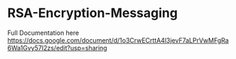 # RSA-Encryption-Messaging

Full Documentation here
https://docs.google.com/document/d/1o3CrwECrttA4l3jevF7aLPrVwMFgRa6Wa1Gvy57I2zs/edit?usp=sharing
